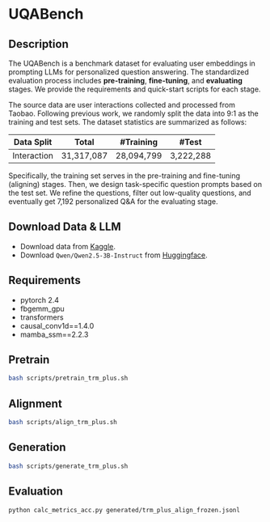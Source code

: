 # UQABench

## Description
The UQABench is a benchmark dataset for evaluating user embeddings in prompting LLMs for personalized question answering. The standardized evaluation process includes **pre-training**, **fine-tuning**, and **evaluating** stages. We provide the requirements and quick-start scripts for each stage.

The source data are user interactions collected and processed from Taobao. Following previous work, we randomly split the data into 9:1 as the training and test sets. The dataset statistics are summarized as follows:

| Data Split    | Total       | #Training  |   #Test    |
|---------------|-------------|------------|------------|
| Interaction   |  31,317,087 | 28,094,799 | 3,222,288  |

Specifically, the training set serves in the pre-training and fine-tuning (aligning) stages. Then, we design task-specific question prompts based on the test set. We refine the questions, filter out low-quality questions, and eventually get 7,192 personalized Q&A for the evaluating stage.


## Download Data & LLM
* Download data from [Kaggle](https://www.kaggle.com/datasets/liulangmingliu/uqabench).
* Download `Qwen/Qwen2.5-3B-Instruct` from [Huggingface](https://huggingface.co/Qwen/Qwen2.5-3B-Instruct).

## Requirements
* pytorch 2.4
* fbgemm_gpu
* transformers
* causal_conv1d==1.4.0
* mamba_ssm==2.2.3

## Pretrain
```bash
bash scripts/pretrain_trm_plus.sh
```

## Alignment
```bash
bash scripts/align_trm_plus.sh
```

## Generation
```bash
bash scripts/generate_trm_plus.sh
```

## Evaluation
```bash
python calc_metrics_acc.py generated/trm_plus_align_frozen.jsonl
```
